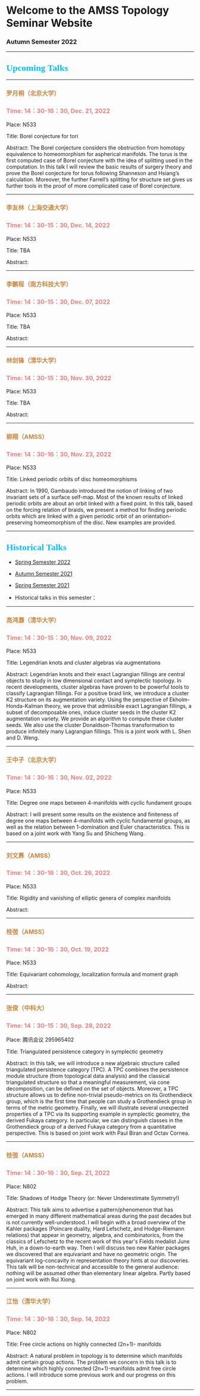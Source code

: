 # Welcome to the AMSS Topology Seminar Website 

### Autumn Semester 2022

-------------------------------------------------------------------------------------------

## <font color=DeepSkyBlue size=5 face="黑体">Upcoming Talks</font>



-------------------------------------------------------------------------------------------

### <font color=Peru size=3> 罗月桐（北京大学） </font>

### <font color=LightCoral size=3>Time: 14：30-16：30, Dec. 21, 2022</font>

Place: N533

Title: Borel conjecture for tori


Abstract: The Borel conjecture considers the obstruction from homotopy equivalence to homeomorphism for aspherical manifolds. The torus is the first computed case of Borel conjecture with the idea of splitting used in the computation. In this talk I will review the basic results of surgery theory and prove the Borel conjecture for torus following Shanneson and Hsiang’s calculation. Moreover, the further Farrell’s splitting for structure set gives us further tools in the proof of more complicated case of Borel conjecture.


-------------------------------------------------------------------------------------------


### <font color=Peru size=3> 李友林（上海交通大学）</font>

### <font color=LightCoral size=3>Time: 14：30-15：30, Dec. 14, 2022</font>

Place: N533

Title: TBA


Abstract: 


-------------------------------------------------------------------------------------------

### <font color=Peru size=3> 李鹏程（南方科技大学）</font>

### <font color=LightCoral size=3>Time: 14：30-15：30, Dec. 07, 2022</font>

Place: N533

Title: TBA


Abstract: 


-------------------------------------------------------------------------------------------

### <font color=Peru size=3> 林剑锋（清华大学）</font>

### <font color=LightCoral size=3>Time: 14：30-15：30, Nov. 30, 2022</font>

Place: N533

Title: TBA


Abstract: 


-------------------------------------------------------------------------------------------


### <font color=Peru size=3> 柳翔（AMSS）</font>

### <font color=LightCoral size=3>Time: 14：30-16：30, Nov. 23, 2022</font>

Place: N533

Title: Linked periodic orbits of disc homeomorphisms


Abstract: In 1990, Gambaudo introduced the notion of linking of two invariant sets of a surface self-map. Most of the known results of linked periodic orbits are about an orbit linked with a fixed point. In this talk, based on the forcing relation of braids, we present a method for finding periodic orbits which are linked with a given periodic orbit of an orientation-preserving homeomorphism of the disc. New examples are provided.


-------------------------------------------------------------------------------------------



## <font color=DeepSkyBlue size=5 face="黑体">Historical Talks</font>

-	[Spring Semester 2022](https://hrzsea.github.io/AMSS-Topology-Seminar-2022Spring/) 
-	[Autumn Semester 2021](https://hrzsea.github.io/AMSS-Topology-Seminar-2021Autumn/) 
-	[Spring Semester 2021](https://hrzsea.github.io/AMSS-Topology-Seminar-2021Spring/) 

-	Historical talks in this semester：


-------------------------------------------------------------------------------------------

### <font color=Peru size=3> 高鸿灏（清华大学）</font>

### <font color=LightCoral size=3>Time: 14：30-15：30, Nov. 09, 2022</font>

Place: N533

Title: Legendrian knots and cluster algebras via augmentations


Abstract: Legendrian knots and their exact Lagrangian fillings are central objects to study in low dimensional contact and symplectic topology. In recent developments, cluster algebras have proven to be powerful tools to classify Lagrangian fillings. For a positive braid link, we introduce a cluster K2 structure on its augmentation variety.  Using the perspective of Ekholm-Honda-Kalman theory, we prove that admissible exact Lagrangian fillings, a subset of decomposable ones, induce cluster seeds in the cluster K2 augmentation variety. We provide an algorithm to compute these cluster seeds. We also use the cluster Donaldson-Thomas transformation to produce infinitely many Lagrangian fillings. This is a joint work with L. Shen and D. Weng.

-------------------------------------------------------------------------------------------

### <font color=Peru size=3> 王中子（北京大学）</font>

### <font color=LightCoral size=3>Time: 14：30-16：30, Nov. 02, 2022</font>

Place: N533

Title: Degree one maps between 4-manifolds with cyclic fundament groups


Abstract: I will present some results on the existence and finiteness of degree one maps between 4-manifolds with cyclic fundamental groups, as well as the relation between 1-domination and Euler characteristics. This is based on a joint work with Yang Su and Shicheng Wang.

-------------------------------------------------------------------------------------------

### <font color=Peru size=3> 刘文奡（AMSS）</font>

### <font color=LightCoral size=3>Time: 14：30-16：30, Oct. 26, 2022</font>

Place: N533

Title: Rigidity and vanishing of elliptic genera of complex manifolds


Abstract: 

-------------------------------------------------------------------------------------------


### <font color=Peru size=3> 桂弢（AMSS）</font>

### <font color=LightCoral size=3>Time: 14：30-16：30, Oct. 19, 2022</font>

Place: N533

Title: Equivariant cohomology, localization formula and moment graph


Abstract: 

-------------------------------------------------------------------------------------------

### <font color=Peru size=3> 张俊（中科大）</font>

### <font color=LightCoral size=3>Time: 14：30-15：30, Sep. 28, 2022</font>

Place: 腾讯会议 295965402

Title: Triangulated persistence category in symplectic geometry


Abstract: In this talk, we will introduce a new algebraic structure called triangulated persistence category (TPC). A TPC combines the persistence module structure (from topological data analysis) and the classical triangulated structure so that a meaningful measurement, via cone decomposition, can be defined on the set of objects. Moreover, a TPC structure allows us to define non-trivial pseudo-metrics on its Grothendieck group, which is the first time that people can study a Grothendieck group in terms of the metric geometry. Finally, we will illustrate several unexpected properties of a TPC via its supporting example in symplectic geometry, the derived Fukaya category. In particular, we can distinguish classes in the Grothendieck group of a derived Fukaya category from a quantitative perspective. This is based on joint work with Paul Biran and Octav Cornea.

-------------------------------------------------------------------------------------------

### <font color=Peru size=3> 桂弢（AMSS）</font>

### <font color=LightCoral size=3>Time: 14：30-16：30, Sep. 21, 2022</font>

Place: N802

Title: Shadows of Hodge Theory (or: Never Underestimate Symmetry!)


Abstract: This talk aims to advertise a pattern/phenomenon that has emerged in many different mathematical areas during the past decades but is not currently well-understood. I will begin with a broad overview of the Kahler packages (Poincare duality, Hard Lefschetz, and Hodge-Riemann relations) that appear in geometry, algebra, and combinatorics, from the classics of Lefschetz to the recent work of this year's Fields medalist June Huh, in a down-to-earth way. Then I will discuss two new Kahler packages we discovered that are equivariant and have no geometric origin. The equivariant log-concavity in representation theory hints at our discoveries. This talk will be non-technical and accessible to the general audience: nothing will be assumed other than elementary linear algebra. Partly based on joint work with Rui Xiong.

-------------------------------------------------------------------------------------------


### <font color=Peru size=3> 江怡（清华大学）</font>

### <font color=LightCoral size=3>Time: 14：30-16：30, Sep. 14, 2022</font>

Place: N802

Title: Free circle actions on highly connected (2n+1)- manifolds


Abstract: A natural problem in topology is to determine which manifolds admit certain group actions. The problem we concern in this talk is to determine which highly connected (2n+1)-manifolds admit free circle actions. I will introduce some previous work and our progress on this problem.


-------------------------------------------------------------------------------------------

